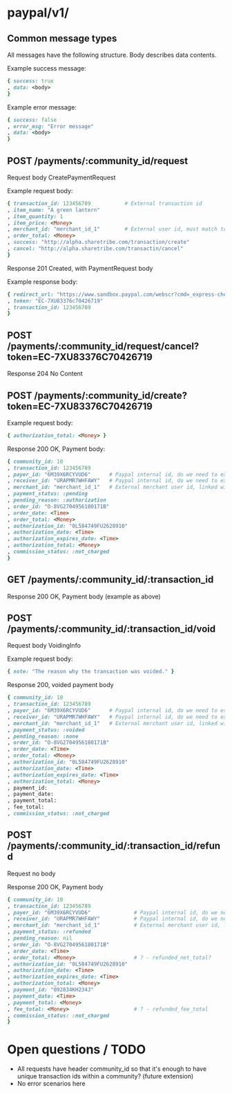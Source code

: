 
# paypal/v1/

## Common message types

All messages have the following structure. Body describes data contents.

Example success message:

```ruby
{ success: true
, data: <body>
}
```

Example error message:

```ruby
{ success: false
, error_msg: "Error message"
, data: <body>
}
```

## POST /payments/:community_id/request

Request body CreatePaymentRequest

Example request body:

```ruby
{ transaction_id: 123456789           # External transaction id
, item_name: "A green lantern"
, item_quantity: 1
, item_price: <Money>
, merchant_id: "merchant_id_1"        # External user id, must match to an existing paypal account
, order_total: <Money>
, success: "http://alpha.sharetribe.com/transaction/create"
, cancel: "http://alpha.sharetribe.com/transactin/cancel"
}
```

Response 201 Created, with PaymentRequest body

Example response body:

```ruby
{ redirect_url: "https://www.sandbox.paypal.com/webscr?cmd=_express-checkout&token=EC-7XU83376C70426719&useraction=commit"
, token: "EC-7XU83376c70426719"
, transaction_id: 123456789
}
```

## POST /payments/:community_id/request/cancel?token=EC-7XU83376C70426719

Response 204 No Content

## POST /payments/:community_id/create?token=EC-7XU83376C70426719

Example request body:

```ruby
{ authorization_total: <Money> }
```

Response 200 OK, Payment body:

```ruby
{ community_id: 10
, transaction_id: 123456789
, payer_id: "6M39X6RCYVUD6"      # Paypal internal id, do we need to expose it?
, receiver_id: "URAPMR7WHFAWY"   # Paypal internal id, do we need to expose it?
, merchant_id: "merchant_id_1"   # External merchant user id, linked with the receiver_id
, payment_status: :pending
, pending_reason: :authorization
, order_id: "O-8VG2704956180171B"
, order_date: <Time>
, order_total: <Money>
, authorization_id: "0L584749FU2628910"
, authorization_date: <Time>
, authorization_expires_date: <Time>
, authorization_total: <Money>
, commission_status: :not_charged
}
```

## GET /payments/:community_id/:transaction_id

Response 200 OK, Payment body (example as above)


## POST /payments/:community_id/:transaction_id/void

Request body VoidingInfo

Example request body:

```ruby
{ note: "The reason why the transaction was voided." }
```

Response 200, voided payment body

```ruby
{ community_id: 10
, transaction_id: 123456789
, payer_id: "6M39X6RCYVUD6"      # Paypal internal id, do we need to expose it?
, receiver_id: "URAPMR7WHFAWY"   # Paypal internal id, do we need to expose it?
, merchant_id: "merchant_id_1"   # External merchant user id, linked with the receiver_id
, payment_status: :voided
, pending_reason: :none
, order_id: "O-8VG2704956180171B"
, order_date: <Time>
, order_total: <Money>
, authorization_id: "0L584749FU2628910"
, authorization_date: <Time>
, authorization_expires_date: <Time>
, authorization_total: <Money>
, payment_id:
, payment_date:
, payment_total:
, fee_total:
, commission_status: :not_charged
```

## POST /payments/:community_id/:transaction_id/refund

Request no body

Response 200 OK, Payment body

```ruby
{ community_id: 10
, transaction_id: 123456789
, payer_id: "6M39X6RCYVUD6"              # Paypal internal id, do we need to expose it?
, receiver_id: "URAPMR7WHFAWY"           # Paypal internal id, do we need to expose it?
, merchant_id: "merchant_id_1"           # External merchant user id, linked with the receiver_id
, payment_status: :refunded
, pending_reason: nil
, order_id: "O-8VG2704956180171B"
, order_date: <Time>
, order_total: <Money>                   # ? - refunded_net_total?
, authorization_id: "0L584749FU2628910"
, authorization_date: <Time>
, authorization_expires_date: <Time>
, authorization_total: <Money>
, payment_id: "092834KH234J"
, payment_date: <Time>
, payment_total: <Money>
, fee_total: <Money>                     # ? - refunded_fee_total
, commission_status: :not_charged
}
```

# Open questions / TODO

* All requests have header community_id so that it's enough to have unique transaction ids within a community? (future extension)
* No error scenarios here
